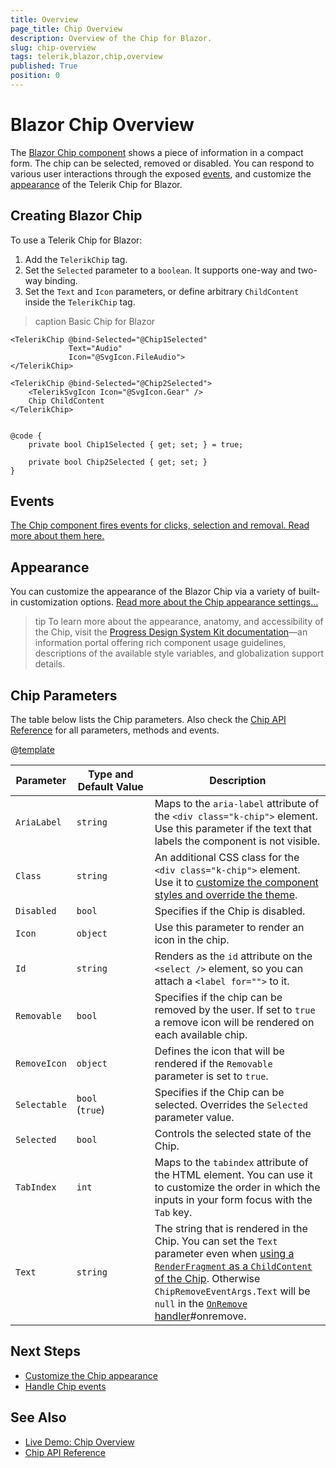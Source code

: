```yaml
---
title: Overview
page_title: Chip Overview
description: Overview of the Chip for Blazor.
slug: chip-overview
tags: telerik,blazor,chip,overview
published: True
position: 0
---
```


# Blazor Chip Overview

The <a href="https://www.telerik.com/blazor-ui/chip" target="_blank">Blazor Chip component</a> shows a piece of information in a compact form. The chip can be selected, removed or disabled. You can respond to various user interactions through the exposed [events](slug://chip-events), and customize the [appearance](slug://chip-appearance) of the Telerik Chip for Blazor.

## Creating Blazor Chip

To use a Telerik Chip for Blazor:

1. Add the `TelerikChip` tag.
1. Set the `Selected` parameter to a `boolean`. It supports one-way and two-way binding.
1. Set the `Text` and `Icon` parameters, or define arbitrary `ChildContent` inside the `TelerikChip` tag. 

>caption Basic Chip for Blazor

````RAZOR
<TelerikChip @bind-Selected="@Chip1Selected"
             Text="Audio"
             Icon="@SvgIcon.FileAudio">
</TelerikChip>

<TelerikChip @bind-Selected="@Chip2Selected">
    <TelerikSvgIcon Icon="@SvgIcon.Gear" />
    Chip ChildContent
</TelerikChip>


@code {
    private bool Chip1Selected { get; set; } = true;

    private bool Chip2Selected { get; set; }
}
````

## Events

[The Chip component fires events for clicks, selection and removal. Read more about them here.](slug://chip-events)

## Appearance

You can customize the appearance of the Blazor Chip via a variety of built-in customization options. [Read more about the Chip appearance settings...](slug://chip-appearance)

>tip To learn more about the appearance, anatomy, and accessibility of the Chip, visit the [Progress Design System Kit documentation](https://www.telerik.com/design-system/docs/components/chip/)—an information portal offering rich component usage guidelines, descriptions of the available style variables, and globalization support details.

## Chip Parameters

The table below lists the Chip parameters. Also check the [Chip API Reference](slug://Telerik.Blazor.Components.TelerikChip) for all parameters, methods and events.

@[template](/_contentTemplates/common/parameters-table-styles.md#table-layout)

| Parameter | Type and Default&nbsp;Value | Description |
| --- | --- | --- |
| `AriaLabel` | `string` | Maps to the `aria-label` attribute of the `<div class="k-chip">` element. Use this parameter if the text that labels the component is not visible. |
| `Class` | `string` | An additional CSS class for the `<div class="k-chip">` element. Use it to [customize the component styles and override the theme](slug://themes-override). |
| `Disabled` | `bool` | Specifies if the Chip is disabled. |
| `Icon` | `object` | Use this parameter to render an icon in the chip. |
| `Id` | `string` | Renders as the `id` attribute on the `<select />` element, so you can attach a `<label for="">` to it. |
| `Removable` | `bool` | Specifies if the chip can be removed by the user. If set to `true` a remove icon will be rendered on each available chip. |
| `RemoveIcon` | `object` | Defines the icon that will be rendered if the `Removable` parameter is set to `true`. |
| `Selectable` | `bool` <br/> (`true`) | Specifies if the Chip can be selected. Overrides the `Selected` parameter value.|
| `Selected` | `bool` | Controls the selected state of the Chip. |
| `TabIndex` | `int` | Maps to the `tabindex` attribute of the HTML element. You can use it to customize the order in which the inputs in your form focus with the `Tab` key. |
| `Text` | `string` | The string that is rendered in the Chip. You can set the `Text` parameter even when [using a `RenderFragment` as a `ChildContent` of the Chip](#creating-blazor-chip). Otherwise `ChipRemoveEventArgs.Text` will be `null` in the [`OnRemove` handler](slug://chip-events)#onremove. |

## Next Steps

* [Customize the Chip appearance](slug://chip-appearance)
* [Handle Chip events](slug://chip-events)


## See Also

* [Live Demo: Chip Overview](https://demos.telerik.com/blazor-ui/chip/overview)
* [Chip API Reference](slug://Telerik.Blazor.Components.TelerikChip)
